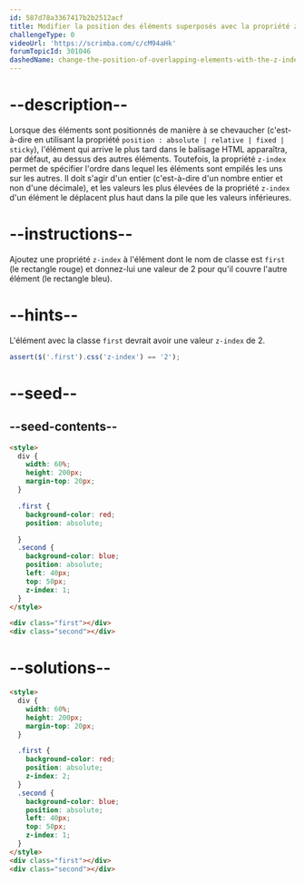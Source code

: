 ```yaml
---
id: 587d78a3367417b2b2512acf
title: Modifier la position des éléments superposés avec la propriété z-index
challengeType: 0
videoUrl: 'https://scrimba.com/c/cM94aHk'
forumTopicId: 301046
dashedName: change-the-position-of-overlapping-elements-with-the-z-index-property
---
```


# --description--

Lorsque des éléments sont positionnés de manière à se chevaucher (c'est-à-dire en utilisant la propriété `position : absolute | relative | fixed | sticky`), l'élément qui arrive le plus tard dans le balisage HTML apparaîtra, par défaut, au dessus des autres éléments. Toutefois, la propriété `z-index` permet de spécifier l'ordre dans lequel les éléments sont empilés les uns sur les autres. Il doit s'agir d'un entier (c'est-à-dire d'un nombre entier et non d'une décimale), et les valeurs les plus élevées de la propriété `z-index` d'un élément le déplacent plus haut dans la pile que les valeurs inférieures.

# --instructions--

Ajoutez une propriété `z-index` à l'élément dont le nom de classe est `first` (le rectangle rouge) et donnez-lui une valeur de 2 pour qu'il couvre l'autre élément (le rectangle bleu).

# --hints--

L'élément avec la classe `first` devrait avoir une valeur `z-index` de 2.

```js
assert($('.first').css('z-index') == '2');
```

# --seed--

## --seed-contents--

```html
<style>
  div {
    width: 60%;
    height: 200px;
    margin-top: 20px;
  }

  .first {
    background-color: red;
    position: absolute;

  }
  .second {
    background-color: blue;
    position: absolute;
    left: 40px;
    top: 50px;
    z-index: 1;
  }
</style>

<div class="first"></div>
<div class="second"></div>
```

# --solutions--

```html
<style>
  div {
    width: 60%;
    height: 200px;
    margin-top: 20px;
  }

  .first {
    background-color: red;
    position: absolute;
    z-index: 2;
  }
  .second {
    background-color: blue;
    position: absolute;
    left: 40px;
    top: 50px;
    z-index: 1;
  }
</style>
<div class="first"></div>
<div class="second"></div>
```
